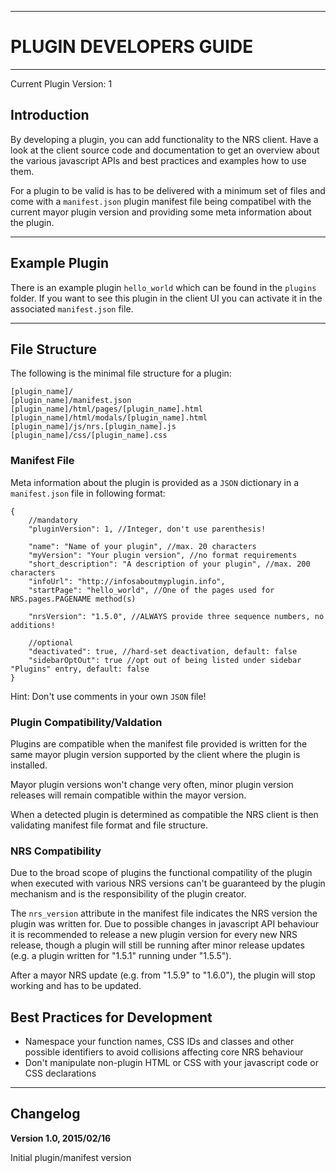 ----
# PLUGIN DEVELOPERS GUIDE #

----
Current Plugin Version: 1

## Introduction ##

By developing a plugin, you can add functionality to the NRS client. Have
a look at the client source code and documentation to get an overview
about the various javascript APIs and best practices and examples how to
use them.

For a plugin to be valid is has to be delivered with a minimum set of files
and come with a ``manifest.json`` plugin manifest file being compatibel with
the current mayor plugin version and providing some meta information about
the plugin. 

----
## Example Plugin ##

There is an example plugin ``hello_world`` which can be found in the ``plugins``
folder. If you want to see this plugin in the client UI you can activate it
in the associated ``manifest.json`` file.

----
## File Structure ###

The following is the minimal file structure for a plugin:

```
[plugin_name]/
[plugin_name]/manifest.json
[plugin_name]/html/pages/[plugin_name].html
[plugin_name]/html/modals/[plugin_name].html
[plugin_name]/js/nrs.[plugin_name].js
[plugin_name]/css/[plugin_name].css
```

### Manifest File ###

Meta information about the plugin is provided as a ``JSON`` dictionary in a
``manifest.json`` file in following format:

```
{
    //mandatory
    "pluginVersion": 1, //Integer, don't use parenthesis!
    
    "name": "Name of your plugin", //max. 20 characters
    "myVersion": "Your plugin version", //no format requirements
    "short_description": "A description of your plugin", //max. 200 characters
    "infoUrl": "http://infosaboutmyplugin.info",
    "startPage": "hello_world", //One of the pages used for NRS.pages.PAGENAME method(s)

    "nrsVersion": "1.5.0", //ALWAYS provide three sequence numbers, no additions!

    //optional
    "deactivated": true, //hard-set deactivation, default: false
    "sidebarOptOut": true //opt out of being listed under sidebar "Plugins" entry, default: false
}
```

Hint: Don't use comments in your own ``JSON`` file!

### Plugin Compatibility/Valdation ###

Plugins are compatible when the manifest file provided is written for the same
mayor plugin version supported by the client where the plugin is installed.

Mayor plugin versions won't change very often, minor plugin version releases will
remain compatible within the mayor version.

When a detected plugin is determined as compatible the NRS client is then validating
manifest file format and file structure.

### NRS Compatibility ###

Due to the broad scope of plugins the functional compatility of the plugin when 
executed with various NRS versions can't be guaranteed by the plugin mechanism 
and is the responsibility of the plugin creator.

The ``nrs_version`` attribute in the manifest file indicates the NRS version
the plugin was written for. Due to possible changes in javascript API behaviour
it is recommended to release a new plugin version for every new NRS release,
though a plugin will still be running after minor release updates (e.g. a
plugin written for "1.5.1" running under "1.5.5").

After a mayor NRS update (e.g. from "1.5.9" to "1.6.0"), the plugin will stop
working and has to be updated.

## Best Practices for Development ##

- Namespace your function names, CSS IDs and classes and other possible
identifiers to avoid collisions affecting core NRS behaviour
- Don't manipulate non-plugin HTML or CSS with your javascript code or CSS
declarations

----
## Changelog ##

**Version 1.0, 2015/02/16**

Initial plugin/manifest version









